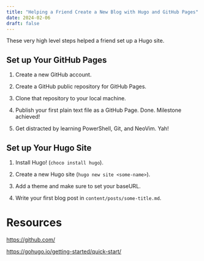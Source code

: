 ```yaml
---
title: "Helping a Friend Create a New Blog with Hugo and GitHub Pages"
date: 2024-02-06
draft: false
---
```


These very high level steps helped a friend set up a Hugo site.

## Set up Your GitHub Pages

1. Create a new GitHub account.

2. Create a GitHub public repository for GitHub Pages.

3. Clone that repository to your local machine.

4. Publish your first plain text file as a GitHub Page. Done. Milestone achieved!

5. Get distracted by learning PowerShell, Git, and NeoVim. Yah!

## Set up Your Hugo Site

1. Install Hugo! (`choco install hugo`).

2. Create a new Hugo site (`hugo new site <some-name>`).

3. Add a theme and make sure to set your baseURL.

4. Write your first blog post in `content/posts/some-title.md`.

# Resources

https://github.com/

https://gohugo.io/getting-started/quick-start/
